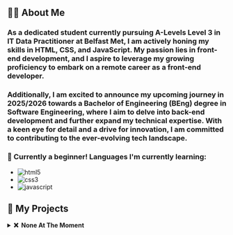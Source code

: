## 👨🏻 About Me

### As a dedicated student currently pursuing A-Levels Level 3 in IT Data Practitioner at Belfast Met, I am actively honing my skills in HTML, CSS, and JavaScript. My passion lies in front-end development, and I aspire to leverage my growing proficiency to embark on a remote career as a front-end developer.
### Additionally, I am excited to announce my upcoming journey in 2025/2026 towards a Bachelor of Engineering (BEng) degree in Software Engineering, where I aim to delve into back-end development and further expand my technical expertise. With a keen eye for detail and a drive for innovation, I am committed to contributing to the ever-evolving tech landscape.

### 📙 Currently a beginner! Languages I'm currently learning:

- ![html5](https://img.shields.io/badge/HTML5-black?style=flat-square&logo=html5)
- ![css3](https://img.shields.io/badge/CSS3-black?style=flat-square&logo=css3)
- ![javascript](https://img.shields.io/badge/JAVASCRIPT-black?style=flat-square&logo=javascript)

## 🚧 My Projects

<details>
  <summary><b>❌ &nbsp;None At The Moment</b></summary>
  <br/>
  <p align="center">
    <a href="https://github.com/AhmadAlbarazi">
      <img height="120px" src="" Alt "None" />
    </a>
  </p>
</p>
</details>

